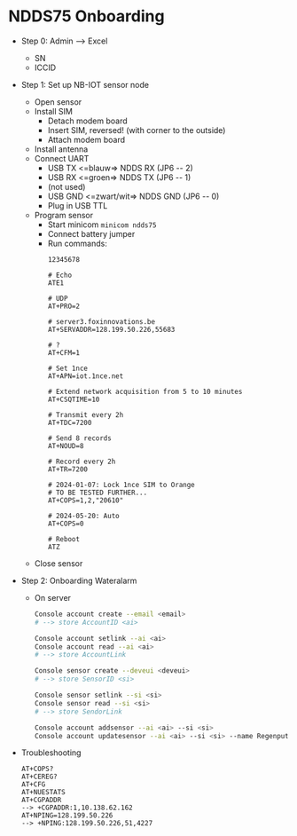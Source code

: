 # NDDS75 Onboarding

* Step 0: Admin --> Excel
    * SN
    * ICCID

* Step 1: Set up NB-IOT sensor node
    * Open sensor
    * Install SIM
        * Detach modem board
        * Insert SIM, reversed! (with corner to the outside)
        * Attach modem board
    * Install antenna
    * Connect UART
        * USB TX <=blauw=> NDDS RX (JP6 -- 2)
        * USB RX <=groen=> NDDS TX (JP6 -- 1)
        * (not used)
        * USB GND <=zwart/wit=> NDDS GND (JP6 -- 0)
        * Plug in USB TTL
    * Program sensor
        * Start minicom
            `minicom ndds75`
        * Connect battery jumper
        * Run commands:
            ```
            12345678

            # Echo
            ATE1

            # UDP
            AT+PRO=2

            # server3.foxinnovations.be
            AT+SERVADDR=128.199.50.226,55683

            # ?
            AT+CFM=1

            # Set 1nce
            AT+APN=iot.1nce.net

            # Extend network acquisition from 5 to 10 minutes
            AT+CSQTIME=10

            # Transmit every 2h
            AT+TDC=7200

            # Send 8 records
            AT+NOUD=8

            # Record every 2h
            AT+TR=7200

            # 2024-01-07: Lock 1nce SIM to Orange
            # TO BE TESTED FURTHER...
            AT+COPS=1,2,"20610"

            # 2024-05-20: Auto
            AT+COPS=0

            # Reboot
            ATZ
            ```
    * Close sensor
* Step 2: Onboarding Wateralarm
    * On server
        ``` bash
        Console account create --email <email>
        # --> store AccountID <ai>

        Console account setlink --ai <ai>
        Console account read --ai <ai>
        # --> store AccountLink
        
        Console sensor create --deveui <deveui>
        # --> store SensorID <si>

        Console sensor setlink --si <si>
        Console sensor read --si <si>
        # --> store SendorLink

        Console account addsensor --ai <ai> --si <si>
        Console account updatesensor --ai <ai> --si <si> --name Regenput --distanceempty 2500 --distancefull 500 --capacity 10000
        ```
* Troubleshooting 
    ```
    AT+COPS?
    AT+CEREG?
    AT+CFG
    AT+NUESTATS
    AT+CGPADDR
    --> +CGPADDR:1,10.138.62.162
    AT+NPING=128.199.50.226
    --> +NPING:128.199.50.226,51,4227
    ```
